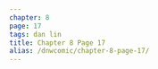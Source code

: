 ```yaml
---
chapter: 8
page: 17
tags: dan lin
title: Chapter 8 Page 17
alias: /dnwcomic/chapter-8-page-17/
---
```

